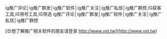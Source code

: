 ig推广评论│ig推广群发│ig推广软件│ig推广关注│ig推广私信│ig推广群控,IG获客工具,IG筛号工具,IG筛选
ig推广评论│ig推广群发│ig推广软件│ig推广关注│ig推广私信│ig推广群控

[😍想了解推广相关软件的朋友请登录 http://www.vst.tw](http://www.vst.tw)




